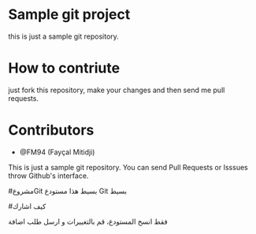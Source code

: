 # Sample git project
this is just a sample git repository.

# How to contriute

just fork this repository, make your changes and then send 
me pull requests.

# Contributors
* @FM94 (Fayçal Mitidji)

This is just a sample git repository. You can send Pull Requests or Isssues throw Github's interface.

#مشروعGit بسيط
هذا مستودع Git بسيط

#كيف اشارك

فقط انسخ المستودع، قم بالتغييرات  و ارسل طلب  اضافة
